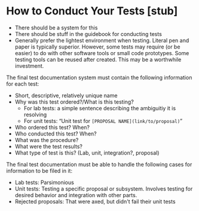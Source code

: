 # How to Conduct Your Tests [stub]

- There should be a system for this
- There should be stuff in the guidebook for conducting tests
- Generally prefer the lightest environment when testing. Literal pen and paper is typically superior. However, some tests may require (or be easier) to do with other software tools or small code prototypes. Some testing tools can be reused after created. This may be a worthwhile investment.

The final test documentation system must contain the following information for each test:
- Short, descriptive, relatively unique name
- Why was this test ordered?/What is this testing?
	- For lab tests: a simple sentence describing the ambiguitiy it is resolving
	- For unit tests: “Unit test for `[PROPOSAL NAME](link/to/proposal)`”
- Who ordered this test? When?
- Who conducted this test? When?
- What was the procedure?
- What were the test results?
- What type of test is this? (Lab, unit, integration?, proposal)

The final test documentation must be able to handle the following cases for information to be filed in it:
- Lab tests: Parsimonious
- Unit tests: Testing a specific proposal or subsystem. Involves testing for desired behavior and integration with other parts.
- Rejected proposals: That were axed, but didn't fail their unit tests
